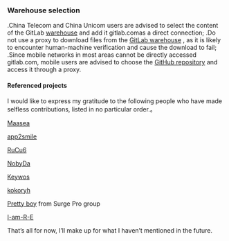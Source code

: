 ### Warehouse selection



.China Telecom and China Unicom users are advised to select the content of the GitLab [warehouse](https://gitlab.com/lodepuly/vpn_tool) and add it gitlab.comas a direct connection;
.Do not use a proxy to download files from the [GitLab warehouse](https://gitlab.com/lodepuly/vpn_tool) , as it is likely to encounter human-machine verification and cause the download to fail;
.Since mobile networks in most areas cannot be directly accessed gitlab.com, mobile users are advised to choose the [GitHub repository](https://github.com/luestr/ProxyResource) and access it through a proxy.

#### Referenced projects

I would like to express my gratitude to the following people who have made selfless contributions, listed in no particular order.。

[Maasea](https://github.com/Maasea/sgmodule)

[app2smile](https://github.com/app2smile/rules)

[RuCu6](https://github.com/RuCu6/QuanX)

[NobyDa](https://github.com/NobyDa)

[Keywos](https://github.com/Keywos)

[kokoryh](https://github.com/kokoryh/Script/tree/master/Surge/module)

[Pretty boy]() from Surge Pro group

[I-am-R-E](https://github.com/I-am-R-E/Functional-Store-Hub)

That’s all for now, I’ll make up for what I haven’t mentioned in the future.